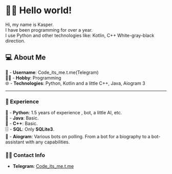 # 👋🏻 Hello world!
Hi, my name is Kasper.   
I have been programming for over a year.   
I use Python and other technologies like: Kotlin, C++ White-gray-black direction.


## 💻 About Me
👤 - **Username**: Code_its_me.t.me(Telegram)  
👨‍💻 - **Hobby**: Programming  
🌐 - **Technologies**: Python, Kotlin and a little C++, Java, Aiogram 3  
  
---
  ### 📄 Experience
  🐍 - **Python**: 1.5 years of experience , bot, a little AI, etc.  
  🐸 - **Java**: Basic.  
  🧠 - **C++**: Basic.  
  🗄 - **SQL**: Only **SQLite3**.  
  🤖 - **Aiogram**: Various bots on polling. From a bot for a biography to a bot-assistant with any capabilities.  
  
  
### 🧑‍💼 Contact Info
- **Telegram**: [Code_its_me.t.me](https://t.me/code_its_me)

